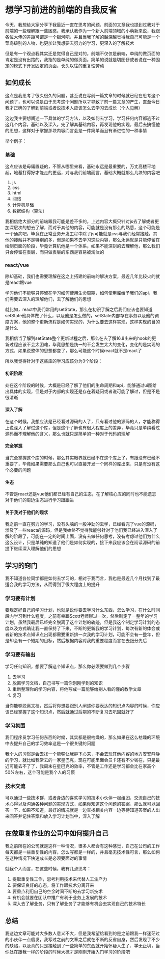 # 想学习前进的前端的自我反省

今天，我想给大家分享下我最近一直在思考的问题，前面的文章我也提到过我对于前端的一些理解跟一些困惑，我承认我作为一个新入前端领域的小萌新来说，我跟各位大佬的差距可谓是一个银河吧，并且当我了解的越深越觉得我自己可能是一个菜鸟级别的人物，也更加让我想要去努力的学习，更深入的了解技术

但是有一个观点我其实还是觉得自己是对的，前端不仅仅是前端，单纯的做页面的肯定是没有出路的，我指的是单纯的做页面，简单的说就是切图仔或者说在一种固定的模式下开发固定的页面，长久以往的重复性劳动

## 如何成长

这点是我思考了很久很久的问题，甚至说在写前一篇文章的时候就已经在思考这个问题了，也可以说是由于思考这个问题所以才导致了前一篇文章的产生，直至今日我才正确的了解到前端或者说技术人应该怎么去学习去成长（个人见解）

这边我主要想阐述一下具体的学习方法，以及如何去学习，学习任何内容都逃不过这几个内容，基础以及深入，先了解其基础内容，再发现他的实现，最后去搞懂他的思想，这样对于掌握那块内容而言会是一件简单而且有渐进性的一种事情

举个例子：

### 基础

这点应该是毋庸置疑的，不管从哪里来看，基础永远是最重要的，万丈高楼平地起，地基打得好才能走的更远，对与我们前端而言，基础大概就那么几块的内容吧

1. js
2. css
3. html
4. 网络
5. 计算机基础
6. 数据结构（算法）

我相信绝大部分的前端跟我可能是差不多的，上述内容大概只针对js去了解或者更加深层次的想去了解，而对于其他的内容，可能就是没有那么的熟悉，这个可能是一个通病吧，毕竟在正常业务开发工程中除了js可能就是css与我们经常接触，其他的接触并不是特别的多，但是如果不去学习这些内容，那么永远就是只能停留在绘制页面的阶段，毕竟计算机他是一个体系，如果不能深刻的去理解他，那么我们只会停留在表层，而只做表层的东西是容易被淘汰的

### react/vue

除却基础，我们也需要理解在这之上搭建的前端的解决方案，最近几年比较火的就是react跟vue

学习他们不能够只停留在学习如何使用生命周期，如何使用库给予我们的api，我们需要去深入的理解他们，去了解他们的思想

就比如，react中我们常用的setState，那么在初识了解之后我们应该也要知道setState他具体做了什么，以及他是怎么做的，setState内部存在事务以及他的调度方案，他的整个更新流程是如何实现的，为什么要去这样实现，这样实现的目的是什么

我相信当了解到setState整个更新过程之后，那么在去了解16.8出来的hook的更新过程应该不会太困难，毕竟思想是统一的不会发生太大的变化，变化的是实现的方式，如果说整体的思想都变了，那么可能这个时候react就不是react了

所以我觉得针对于这些库的学习应该分为3个阶段：

#### 初识阶段

处在这个阶段的时候，大概是已经了解了他们的生命周期和api，能够通过ui图给出具体的实现，但是对于内部的实现还是存在着疑问或者说可能了解过，但是不是很清晰

#### 深入了解

在这个时候，我想应该是已经看过源码的人了，只有看过他的源码的人，才能称得上说深入了解过这个库，但是这个了解也有很大程度上的差异，毕竟只是单纯看过源码而不理解他的含义，那么也就只是简单的一种对于代码的理解

#### 完全掌握

当完全掌握这个库的时候，那么其实眼界就已经不在这个库上了，有跟没有已经不重要了，毕竟如果需要那么自己也可以直接开发一个同样的库出来，只是有没有这个必要的问题

#### 生态

不管是react还是vue他们都已经有自己的生态，在了解核心库的同时也不能遗忘对于他们的周边生态进行学习跟跟进

#### 关于我对于他们的现状

我之前一直在努力的学习，没有头脑的一股冲劲的去学，已经看完了vue的源码，涉及了一些react的源码，但是我始终不觉得我能够针对于他们我已经进入深入了解的阶段了，可能在一定的时间上面，没有去做任何思考，没有考虑过他们为什么这么设计，只是单纯的知道了他们是如何实现的，接下来我应该会在阅读源码的前提下继续深入理解他们的思想

## 学习的窍门

我不知道各位同学都是如何去学习的，相对于我而言，我也是最近几个月找到了最适合我的学习方法，从而得到了很大程度上的提升

### 学习要有计划

要规定好自己的学习计划，也就是说你要去学习什么东西，怎么学习，在什么时间段内学习到什么程度，之前有幸跟Scott老师聊过一次，然后制定了一整年的学习计划，虽然我最后已经完全脱离了这个计划的轨迹，但是我这个制定学习计划的态度以及方式确让我一直保持了下来，不断的更新我的学习计划，每次有新的体会或者新的技术点知识点出现都需要重新排一次我的学习计划，可能不会有一整年，但是却会有一个短期的目标，然后根据内容对我的重要程度而言在去细分先后

### 学习要有输出

学习任何知识，想要了解这个知识点，那么你必须要做到几个步骤

1. 去学习
2. 脱离学习文档，自己书写一篇你刚刚学到的知识
3. 重新整理你的学习内容，将他写成一篇能够给别人看的懂的教学文章
4. 复习

当你能够脱离文档，然后将你想要跟别人阐述你要表达的知识点内容的时候，你应该已经掌握了这个知识点，然后就通过后期的不断复习去巩固就好了

### 学习氛围

我们程序员学习任何东西的时候，其实都是很枯燥的，那么如果在这么枯燥的环境中去提升自己的学习效率这是一个很关键的问题

我个人的习惯是会去找一个能够让我静下心来，不会去玩其他内容的地方安安静静的学习，就比如我常去的一家星巴克，现在可能里面会员卡还有不少钱在，只是最近可能去不了了，我周末在星巴克的效率，不管是工作还是学习都会比在家高个50%左右，这个可能是我个人的习惯

### 技术交流

可以通过一些技术群，或者身边的喜欢学习的技术小伙伴一起组团，交流自己的技术心得以及沟通各种问题的实现方式，如果你知道这个问题的答案，那么就可以回答一下，如果不知道，最好的情况就是一边查找相关内容一边等待知道答案的人出来回答并记住答案和放入学习计划当中，深入了解

## 在做重复作业的公司中如何提升自己

我之前所在的公司就是这样一种情况，很多人都会有这种感觉，自己在公司的工作每天都是一些重复性的内容，怎么写都是一样的，并且毫无技术性可言，那么如何在这种情况下快速成长是必须要面对的事情

就我个人而言，在这些时候，我有几点思考：

1. 提取重复性工作，思考利用技术来代替人工生产力
2. 要保证良好的心态，将工作跟技术分离开来
3. 要重点利用自己的空余时间不断的去学习新技术
4. 有机会就要在团队中推广有利于业务上发展的技术
5. 深入去了解业务，只有了解业务了才能够有机会去实现自己的技术特长

## 总结

我这边文章可能对大多数人意义不大，但是我希望给看到的是之前跟我一样迷茫过的小伙伴一点启发，我写过之前的文章之后就在不断的反省自身，然后发现了不少的缺陷，以及真的只是接触到了一些简单的东西就开始怀疑人生了，学无止境，当你处在跟我一样的阶段的时候大概才是刚刚开始入门学习的阶段吧
